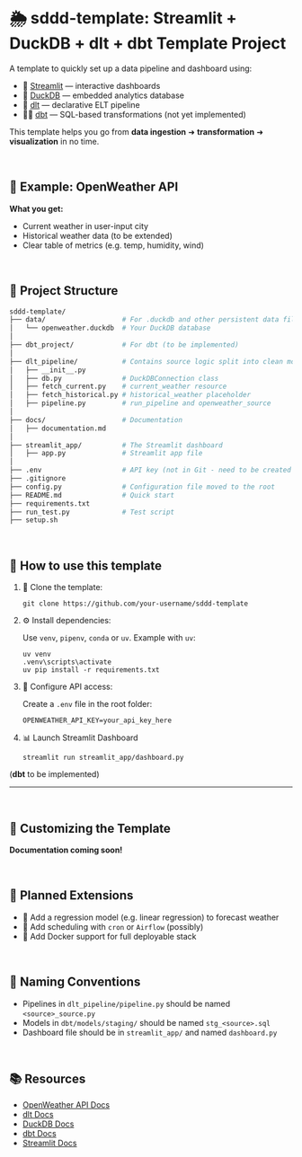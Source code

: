 # 🌦️ sddd-template: Streamlit + DuckDB + dlt + dbt Template Project

A template to quickly set up a data pipeline and dashboard using:

- 🐍 [Streamlit](https://streamlit.io) — interactive dashboards
- 🦆 [DuckDB](https://duckdb.org) — embedded analytics database
- 🔄 [dlt](https://dlthub.com) — declarative ELT pipeline
- 🧙‍♂️ [dbt](https://www.getdbt.com) — SQL-based transformations (not yet implemented)

This template helps you go from **data ingestion** ➜ **transformation** ➜ **visualization** in no time.

<br/>

## 🧪 Example: OpenWeather API
**What you get:**
- Current weather in user-input city
- Historical weather data (to be extended)
- Clear table of metrics (e.g. temp, humidity, wind)

<br/>


## 📁 Project Structure

```bash
sddd-template/
├── data/                   # For .duckdb and other persistent data files
│   └── openweather.duckdb  # Your DuckDB database
│
├── dbt_project/            # For dbt (to be implemented)
│
├── dlt_pipeline/           # Contains source logic split into clean modules
│   ├── __init__.py
│   ├── db.py               # DuckDBConnection class
│   ├── fetch_current.py    # current_weather resource
│   ├── fetch_historical.py # historical_weather placeholder
│   ├── pipeline.py         # run_pipeline and openweather_source
│
├── docs/                   # Documentation
│   ├── documentation.md
│
├── streamlit_app/          # The Streamlit dashboard
│   ├── app.py              # Streamlit app file
│
├── .env                    # API key (not in Git - need to be created locally)
├── .gitignore
├── config.py               # Configuration file moved to the root
├── README.md               # Quick start
├── requirements.txt
├── run_test.py             # Test script
├── setup.sh

```

<br/>

## 📁 How to use this template
1. 🧱 Clone the template:
    ```
    git clone https://github.com/your-username/sddd-template
2. ⚙️ Install dependencies:

    Use ```venv```, ```pipenv```, ```conda``` or ```uv```. Example with ```uv```:
    ```
    uv venv
    .venv\scripts\activate
    uv pip install -r requirements.txt
3. 🔑 Configure API access:

    Create a ```.env``` file in the root folder:
    ```
    OPENWEATHER_API_KEY=your_api_key_here
4. 📊 Launch Streamlit Dashboard
    ```
    streamlit run streamlit_app/dashboard.py

(**dbt** to be implemented)
<!---
4. 🧪 Run the dlt Pipeline:
    ```
    python dlt_pipeline/openweather_source.py
5. 📦 Run dbt Transformations
    ```
    cd dbt_project
    dbt run
    -->
---
<br/>


## 🧰 Customizing the Template
**Documentation coming soon!**
<!---
**To use with a new data source:**
1. Duplicate ```openweather_source.py``` and adapt to your source (e.g. ```reddit_source.py```).
2. Update ```dbt/models/staging/``` with new SQL models.
3. Update your Streamlit dashboard to show new visuals.
4. Update ```.env``` with new API keys or configs.
5. Rename the project files/folders if needed.
 -->

<br/>

## 🧠 Planned Extensions
- 🧠 Add a regression model (e.g. linear regression) to forecast weather
- 📅 Add scheduling with ```cron``` or ```Airflow``` (possibly)
- 🐳 Add Docker support for full deployable stack

<br/>

## 📝 Naming Conventions
- Pipelines in ```dlt_pipeline/pipeline.py``` should be named ```<source>_source.py```
- Models in ```dbt/models/staging/``` should be named ```stg_<source>.sql```
- Dashboard file should be in ```streamlit_app/``` and named ```dashboard.py```

<br/>

## 📚 Resources
- [OpenWeather API Docs](https://docs.openweather.co.uk/appid)
- [dlt Docs](https://dlthub.com/docs/intro)
- [DuckDB Docs](https://duckdb.org/docs/stable/)
- [dbt Docs](https://docs.getdbt.com/)
- [Streamlit Docs](https://docs.streamlit.io/)
